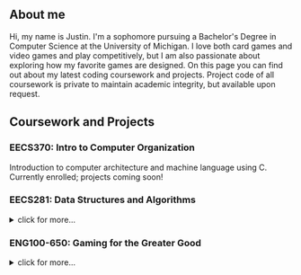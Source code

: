 <html>
<body>
<h2>About me</h2>

Hi, my name is Justin. I'm a sophomore pursuing a Bachelor's Degree in Computer Science at the University of Michigan. I love both card games and video games and play competitively, but I am also passionate about exploring how my favorite games are designed. On this page you can find out about my latest coding coursework and projects. Project code of all coursework is private to maintain academic integrity, but available upon request.

<h2>Coursework and Projects</h2>

<h3>EECS370: Intro to Computer Organization</h3>
Introduction to computer architecture and machine language using C. Currently enrolled; projects coming soon!

<h3>EECS281: Data Structures and Algorithms</h3>
<details>
<summary>click for more...</summary>
  Introduction to data structures and algorithms with C++. Algorithms covered in EECS281 include sorting algorithms, binary search, binary heaps, BFS and DFS, shortest path        algorithms, the traveling salesperson problem, and dynamic programming. 

  Projects in EECS281:
  <ul>
  <li><b>Back to the Ship</b>: developed routing schemes using stacks and queues and simulated an escape from a space station represented by various tiles, such as floor and elevator tiles.</li> 
  <li><b>Zombie Invasion</b>: used priority queues to simulate a zombie siege and the student's defenses. The program may also print various statistics, such as a running median.</li>   
  <li><b>Log Manager</b>: implemented a log manager using hash maps that can handle various search requests.</li> 
  <li><b>Zookeeper</b>: implemented MST algorithms and a traveling salesperson solution using branch-and-bound and heuristics, optimizing food and water delivery for a virtual zoo.</li> 
  </ul>  
</details>

<h3>ENG100-650: Gaming for the Greater Good</h3>
<details>
<summary>click for more...</summary>
 Introduction to fundamental programming, technical communication, and the game development process. In a teams of 4, students created simple educational games for children on the Autism spectrum. The end goal was to share these games with local children at the C.S. Mott Children's Hospital, but unfortunately we were unable to do so due to the COVID-19 pandemic.
    
  <img src = "https://user-images.githubusercontent.com/72717862/147994720-9afc963d-332b-4ec2-b594-29a9c958d339.png" alt = "Hotshot Horizons Omega Release Poster">

  <br>We created Hotshot Horizons, a game teaching players the fundamentals of basketball while helping them get used to constructive feedback. In each level, a virtual coach character helps the player acquire a new basketball skill or practice a previous skill. When the player hits a shot or makes a mistake, the coach provides corresponding audial and visual feedback. In later levels, AI teammates and opponents come into play, culminating in a final "championship game" in which the player uses all of their skills to win.
  
  <img src = "https://user-images.githubusercontent.com/72717862/147995372-c35a2445-8379-4d4f-b6c0-133b6b7db97c.png" alt = "Screenshot of Level 1 of Hotshot Horizons">
  
  <br><em>Level 1 of Hotshot Horizons</em>
</details>

</body>
</html>
